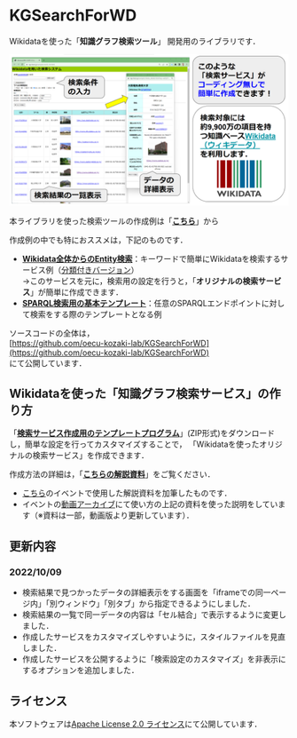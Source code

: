 # KGSearchForWD
Wikidataを使った「**知識グラフ検索ツール**」 開発用のライブラリです．  

[<img width="600" alt="kgs_image" src="https://raw.githubusercontent.com/oecu-kozaki-lab/KGSearchForWD/main/doc/kgs_image.png">](https://kgs.hozo.jp/sample/UnivEx_list.html)


本ライブラリを使った検索ツールの作成例は「**[こちら](https://kgs.hozo.jp/sample/)**」から  

作成例の中でも特におススメは，下記のものです．
- **[Wikidata全体からのEntity検索](https://kgs.hozo.jp/sample/list.html)**：キーワードで簡単にWikidataを検索するサービス例（[分類付きバージョン](https://kgs.hozo.jp/sample/wd-search.html)）  
  →このサービスを元に，検索用の設定を行うと，「**オリジナルの検索サービス**」が簡単に作成できます．
- **[SPARQL検索用の基本テンプレート](https://kgs.hozo.jp/sample/template.html)**：任意のSPARQLエンドポイントに対して検索をする際のテンプレートとなる例

ソースコードの全体は，  
[https://github.com/oecu-kozaki-lab/KGSearchForWD](https://github.com/oecu-kozaki-lab/KGSearchForWD)  
にて公開しています．

## Wikidataを使った「知識グラフ検索サービス」の作り方   
「**[検索サービス作成用のテンプレートプログラム](https://kgs.hozo.jp/doc/KGS4WD.zip)**」(ZIP形式)をダウンロードし，簡単な設定を行ってカスタマイズすることで，
「Wikidataを使ったオリジナルの検索サービス」を作成できます．  

作成方法の詳細は，「**[こちらの解説資料](https://docs.google.com/presentation/d/1Mq0ZTU0hoQikX5rEB5m2rlGAPzdD0Wp2nLuOD04lRGY/)**」をご覧ください．
- [こちら](https://lodc2022wds.peatix.com/)のイベントで使用した解説資料を加筆したものです． 
- イベントの[動画アーカイブ](https://www.youtube.com/watch?v=ZcZyXu8PygI&t=0s)にて使い方の上記の資料を使った説明をしています（※資料は一部，動画版より更新しています）．
  
## 更新内容
### 2022/10/09 
- 検索結果で見つかったデータの詳細表示をする画面を「iframeでの同一ページ内」「別ウィンドウ」「別タブ」から指定できるようにしました．
- 検索結果の一覧で同一データの内容は「セル結合」で表示するように変更しました．
- 作成したサービスをカスタマイズしやすいように，スタイルファイルを見直しました．
- 作成したサービスを公開するように「検索設定のカスタマイズ」を非表示にするオプションを追加しました．

## ライセンス
本ソフトウェアは[Apache License 2.0 ライセンス](https://github.com/oecu-kozaki-lab/KGSearchForWD/blob/main/LICENSE)にて公開しています．

